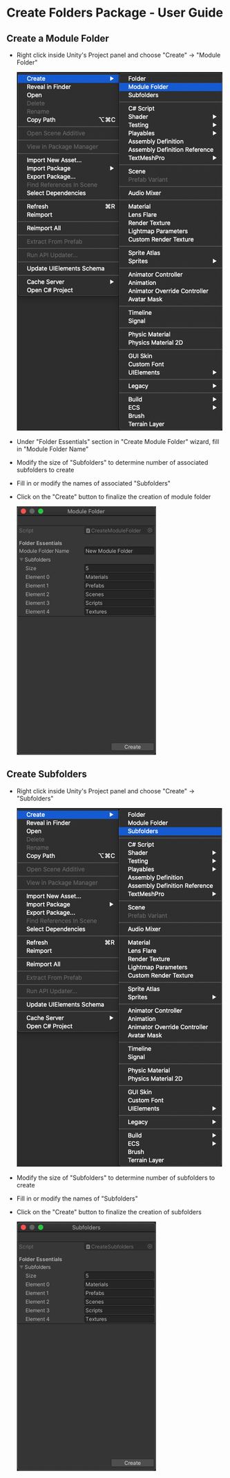 # Create Folders Package - User Guide

## Create a Module Folder
* Right click inside Unity's Project panel and choose "Create" -> "Module Folder"
    
    <a  href="https://github.com/SalSatSat/CreateFolders/blob/e9bf157f8b66a9b3553fd818e4b6ece06e5c39d9/Documentation/Images/1.jpg">
    <img src="https://github.com/SalSatSat/CreateFolders/blob/e9bf157f8b66a9b3553fd818e4b6ece06e5c39d9/Documentation/Images/1.jpg" height="" alt="" border="1"/></a>

* Under "Folder Essentials" section in "Create Module Folder" wizard, fill in "Module Folder Name"
* Modify the size of "Subfolders" to determine number of associated subfolders to create
* Fill in or modify the names of associated "Subfolders"
* Click on the "Create" button to finalize the creation of module folder
    
    <a  href="https://github.com/SalSatSat/CreateFolders/blob/e9bf157f8b66a9b3553fd818e4b6ece06e5c39d9/Documentation/Images/2.jpg">
    <img src="https://github.com/SalSatSat/CreateFolders/blob/e9bf157f8b66a9b3553fd818e4b6ece06e5c39d9/Documentation/Images/2.jpg" height="" alt="" border="1"/></a>

## Create Subfolders
* Right click inside Unity's Project panel and choose "Create" -> "Subfolders"
    
    <a  href="https://github.com/SalSatSat/CreateFolders/blob/e9bf157f8b66a9b3553fd818e4b6ece06e5c39d9/Documentation/Images/3.jpg">
    <img src="https://github.com/SalSatSat/CreateFolders/blob/e9bf157f8b66a9b3553fd818e4b6ece06e5c39d9/Documentation/Images/3.jpg" height="" alt="" border="1"/></a>

* Modify the size of "Subfolders" to determine number of subfolders to create
* Fill in or modify the names of "Subfolders"
* Click on the "Create" button to finalize the creation of subfolders

    <a  href="https://github.com/SalSatSat/CreateFolders/blob/e9bf157f8b66a9b3553fd818e4b6ece06e5c39d9/Documentation/Images/4.jpg">
    <img src="https://github.com/SalSatSat/CreateFolders/blob/e9bf157f8b66a9b3553fd818e4b6ece06e5c39d9/Documentation/Images/4.jpg" height="" alt="" border="1"/></a>
